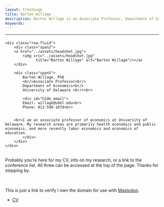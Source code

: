 ```yaml
---
layout: frontpage
title: Barton Willage
description: Barton Willage is an Associate Professor, Department of Economics, University of Delaware. 
keywords: 
---
```





---

<div class="container">
<h4><a name="contact"></a></h4>

    <div class="row-fluid">
        <div class="span2">
        <a href="../assets/headshot.jpg">
            <img src="../assets/headshot.jpg"
                  title="Barton Willage" alt="Barton Willage"/></a>
        </div>
        
        <div class="span5">
            Barton Willage, PhD
            <br/>Associate Professor<br/>
            Department of Economics<br/>
            University of Delaware <br/><br>
            
            <div id="hide_email">
            Email: willage@udel.edu<br>
            Phone: 812-599-1079<br>
        
        
        <br>I am an associate professor of economics at University of Delaware. My research areas are primarily health economics and public economics, and more recently labor economics and economics of education.         
            </div>
        </div>
    </div>
</div>

<br>Probably you're here for my CV, info on my research, or a link to the conference list. All three can be accessed at the top of the page. Thanks for stopping by. <br><br><br>

This is just a link to verify I own the domain for use with <a rel="me" href="https://econtwitter.net/@bartonwillage">Mastodon</a>.
        
<div class="navbar">
  <div class="navbar-inner">
      <ul class="nav">
          <li><a href="{{ BASE_PATH }}/assets/CV.pdf">CV</a></li>
<!--      <li><a href="https://github.com/bjwillage">GitHub</a></li> -->
<!--          <li><a href="https://twitter.com/bartonwillage">Twitter (@BartonWillage)</a></li>  -->
      </ul>
  </div>
</div>

<!--            If date doesn't work, here is another way
<!-- <script language="Javascript">
<!-- document.write("Last Modified: " + document.lastModified +"");
<!-- </SCRIPT>

<!-- [curriculum vitae ![CV as pdf]({{ BASE_PATH }}/pages/icons16/pdf-icon.png)]({{ BASE_PATH }}/assets/CV.pdf)<br/> -->
